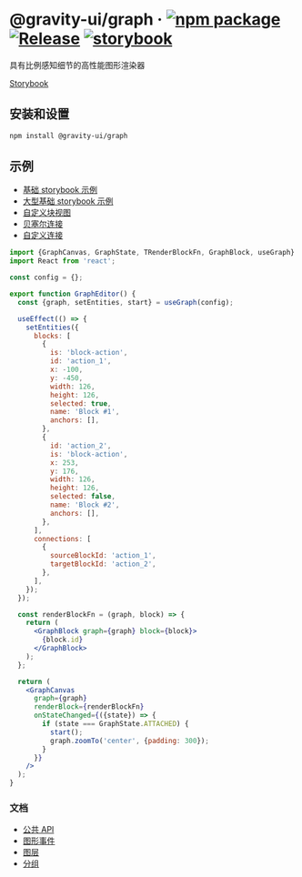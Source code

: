 # @gravity-ui/graph &middot; [![npm package](https://img.shields.io/npm/v/@gravity-ui/graph)](https://www.npmjs.com/package/@gravity-ui/graph) [![Release](https://img.shields.io/github/actions/workflow/status/gravity-ui/graph/release.yml?branch=main&label=Release)](https://github.com/gravity-ui/graph/actions/workflows/release.yml?query=branch:main) [![storybook](https://img.shields.io/badge/Storybook-deployed-ff4685)](https://preview.gravity-ui.com/graph/)

具有比例感知细节的高性能图形渲染器

[Storybook](https://preview.gravity-ui.com/graph/)

## 安装和设置

```bash
npm install @gravity-ui/graph
```

## 示例

- [基础 storybook 示例](https://preview.gravity-ui.com/graph/?path=/story/stories-main-grapheditor--hundred-blocks)
- [大型基础 storybook 示例](https://preview.gravity-ui.com/graph/?path=/story/stories-main-grapheditor--five-thousands-blocks)
- [自定义块视图](https://preview.gravity-ui.com/graph/?path=/story/stories-main-grapheditor--custom-schematic-block)
- [贝塞尔连接](https://preview.gravity-ui.com/graph/?path=/story/stories-main-grapheditor--one-bezier-connection)
- [自定义连接](https://preview.gravity-ui.com/graph/?path=/story/api-updateconnection--default)

```jsx
import {GraphCanvas, GraphState, TRenderBlockFn, GraphBlock, useGraph} from '@gravity-ui/graph';
import React from 'react';

const config = {};

export function GraphEditor() {
  const {graph, setEntities, start} = useGraph(config);

  useEffect(() => {
    setEntities({
      blocks: [
        {
          is: 'block-action',
          id: 'action_1',
          x: -100,
          y: -450,
          width: 126,
          height: 126,
          selected: true,
          name: 'Block #1',
          anchors: [],
        },
        {
          id: 'action_2',
          is: 'block-action',
          x: 253,
          y: 176,
          width: 126,
          height: 126,
          selected: false,
          name: 'Block #2',
          anchors: [],
        },
      ],
      connections: [
        {
          sourceBlockId: 'action_1',
          targetBlockId: 'action_2',
        },
      ],
    });
  });

  const renderBlockFn = (graph, block) => {
    return (
      <GraphBlock graph={graph} block={block}>
        {block.id}
      </GraphBlock>
    );
  };

  return (
    <GraphCanvas
      graph={graph}
      renderBlock={renderBlockFn}
      onStateChanged={({state}) => {
        if (state === GraphState.ATTACHED) {
          start();
          graph.zoomTo('center', {padding: 300});
        }
      }}
    />
  );
}
```

### 文档

- [公共 API](docs/public_api.md)
- [图形事件](docs/events.md)
- [图层](docs/layers.md)
- [分组](docs/groups.md)
